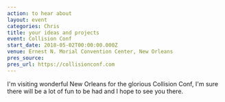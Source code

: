 ```yaml
---
action: to hear about
layout: event
categories: Chris
title: your ideas and projects
event: Collision Conf
start_date: 2018-05-02T00:00:00.000Z
venue: Ernest N. Morial Convention Center, New Orleans
pres_source:
pres_url: https://collisionconf.com
---
```


I'm visiting wonderful New Orleans for the glorious Collision Conf, I'm sure there will be a lot of fun to be had and I hope to see you there.
